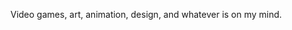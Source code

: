 <!--
.. title: About
.. slug: about
.. date: 2022-03-02 09:48:22 UTC-06:00
.. tags: 
.. category: 
.. link: 
.. description: 
.. type: text
-->

Video games, art, animation, design, and whatever is on my mind.